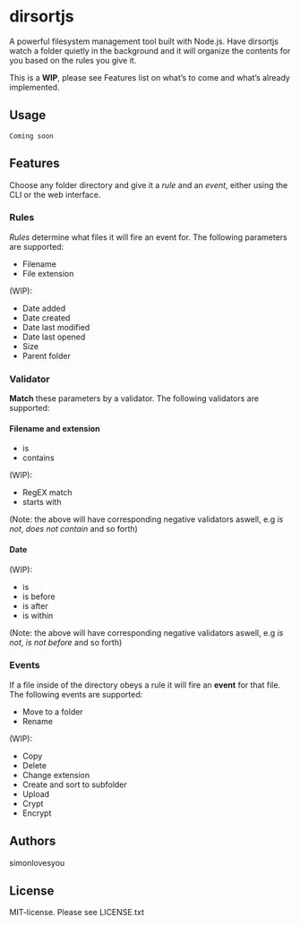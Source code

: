 # dirsortjs
 

A powerful filesystem management tool built with Node.js. Have dirsortjs watch a folder quietly in the background and it will organize the contents for you based on the rules you give it.
 

This is a **WIP**, please see Features list on what’s to come and what’s already implemented.
 

## Usage
 

``` Coming soon ```
 

## Features
 

Choose any folder directory and give it a *rule* and an *event*, either using the CLI or the web interface.

### Rules

*Rules* determine what files it will fire an event for. The following parameters are supported:
 

- Filename
- File extension
 

(WIP):
 
- Date added
- Date created
- Date last modified
- Date last opened
- Size
- Parent folder
 
### Validator

**Match** these parameters by a validator. The following validators are supported:
 
#### Filename and extension
- is
- contains

(WIP):

- RegEX match
- starts with

(Note: the above will have corresponding negative validators aswell, e.g *is not*, *does not contain* and so forth)

#### Date
(WIP):

- is
- is before
- is after
- is within

(Note: the above will have corresponding negative validators aswell, e.g *is not*, *is not before* and so forth)

### Events

If a file inside of the directory obeys a rule it will fire an **event** for that file. The following events are supported:
 
- Move to a folder
- Rename

(WIP):

- Copy
- Delete
- Change extension
- Create and sort to subfolder
- Upload
- Crypt
- Encrypt

## Authors

simonlovesyou
 
## License
MIT-license. Please see LICENSE.txt
